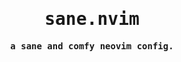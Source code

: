 <samp>
 <div align="center">
  <h1>sane.nvim</h1>
  <b>a sane and comfy neovim config.</b>
 </div>
</samp>
